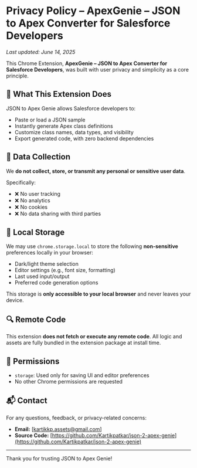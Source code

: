 # Privacy Policy – ApexGenie – JSON to Apex Converter for Salesforce Developers

_Last updated: June 14, 2025_

This Chrome Extension, **ApexGenie – JSON to Apex Converter for Salesforce Developers**, was built with user privacy and simplicity as a core principle.

## 🧩 What This Extension Does

JSON to Apex Genie allows Salesforce developers to:
- Paste or load a JSON sample
- Instantly generate Apex class definitions
- Customize class names, data types, and visibility
- Export generated code, with zero backend dependencies

## 🔐 Data Collection

We **do not collect, store, or transmit any personal or sensitive user data**.

Specifically:
- ❌ No user tracking
- ❌ No analytics
- ❌ No cookies
- ❌ No data sharing with third parties

## 💾 Local Storage

We may use `chrome.storage.local` to store the following **non-sensitive** preferences locally in your browser:
- Dark/light theme selection
- Editor settings (e.g., font size, formatting)
- Last used input/output
- Preferred code generation options

This storage is **only accessible to your local browser** and never leaves your device.

## 🔍 Remote Code

This extension **does not fetch or execute any remote code**. All logic and assets are fully bundled in the extension package at install time.

## 🔐 Permissions

- `storage`: Used only for saving UI and editor preferences
- No other Chrome permissions are requested

## 📬 Contact

For any questions, feedback, or privacy-related concerns:

- **Email:** [kartikkp.assets@gmail.com]
- **Source Code:** [https://github.com/Kartikpatkar/json-2-apex-genie](https://github.com/Kartikpatkar/json-2-apex-genie)

---

Thank you for trusting JSON to Apex Genie!
